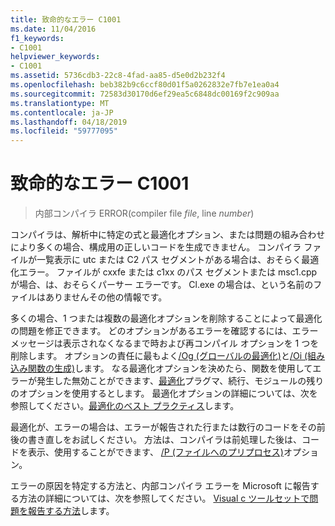```yaml
---
title: 致命的なエラー C1001
ms.date: 11/04/2016
f1_keywords:
- C1001
helpviewer_keywords:
- C1001
ms.assetid: 5736cdb3-22c8-4fad-aa85-d5e0d2b232f4
ms.openlocfilehash: beb382b9c6ccf80d01f5a0262832e7fb7e1ea0a4
ms.sourcegitcommit: 72583d30170d6ef29ea5c6848dc00169f2c909aa
ms.translationtype: MT
ms.contentlocale: ja-JP
ms.lasthandoff: 04/18/2019
ms.locfileid: "59777095"
---
```

# <a name="fatal-error-c1001"></a>致命的なエラー C1001

> 内部コンパイラ ERROR(compiler file *file*, line *number*)

コンパイラは、解析中に特定の式と最適化オプション、または問題の組み合わせにより多くの場合、構成用の正しいコードを生成できません。 コンパイラ ファイルが一覧表示に utc または C2 パス セグメントがある場合は、おそらく最適化エラー。 ファイルが cxxfe または c1xx のパス セグメントまたは msc1.cpp が場合、は、おそらくパーサー エラーです。 Cl.exe の場合は、という名前のファイルはありませんその他の情報です。

多くの場合、1 つまたは複数の最適化オプションを削除することによって最適化の問題を修正できます。 どのオプションがあるエラーを確認するには、エラー メッセージは表示されなくなるまで時および再コンパイル オプションを 1 つを削除します。 オプションの責任に最もよく[/Og (グローバルの最適化)](../../build/reference/og-global-optimizations.md)と[/Oi (組み込み関数の生成)](../../build/reference/oi-generate-intrinsic-functions.md)します。 なる最適化オプションを決めたら、関数を使用してエラーが発生した無効ことができます、[最適化](../../preprocessor/optimize.md)プラグマ、続行、モジュールの残りのオプションを使用するとします。 最適化オプションの詳細については、次を参照してください。[最適化のベスト プラクティス](../../build/optimization-best-practices.md)します。

最適化が、エラーの場合は、エラーが報告された行または数行のコードをその前後の書き直しをお試しください。 方法は、コンパイラは前処理した後は、コードを表示、使用することができます、 [/P (ファイルへのプリプロセス)](../../build/reference/p-preprocess-to-a-file.md)オプション。

エラーの原因を特定する方法と、内部コンパイラ エラーを Microsoft に報告する方法の詳細については、次を参照してください。 [Visual c ツールセットで問題を報告する方法](../../overview/how-to-report-a-problem-with-the-visual-cpp-toolset.md)します。